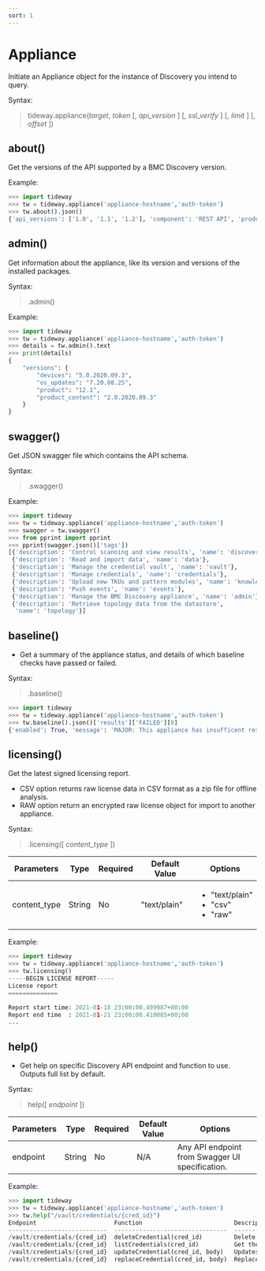 ```yaml
---
sort: 1
---
```


# Appliance

Initiate an Appliance object for the instance of Discovery you intend to query.

Syntax:
> tideway.appliance(_target_, _token_ [, _api_version_ ] [, _ssl_verify_ ] [, _limit_ ] [, _offset_ ])

## about()

Get the versions of the API supported by a BMC Discovery version.

Example:
```python
>>> import tideway
>>> tw = tideway.appliance('appliance-hostname','auth-token')
>>> tw.about().json()
{'api_versions': ['1.0', '1.1', '1.2'], 'component': 'REST API', 'product': 'BMC Discovery', 'version': '12.2'}
```

## admin()

Get information about the appliance, like its version and versions of the installed packages.

Syntax:

> .admin()

Example:
```python
>>> import tideway
>>> tw = tideway.appliance('appliance-hostname','auth-token')
>>> details = tw.admin().text
>>> print(details)
{
    "versions": {
        "devices": "5.0.2020.09.3",
        "os_updates": "7.20.08.25",
        "product": "12.1",
        "product_content": "2.0.2020.09.3"
    }
}
```

## swagger()

Get JSON swagger file which contains the API schema.

Syntax:

> .swagger()

Example:
```python
>>> import tideway
>>> tw = tideway.appliance('appliance-hostname','auth-token')
>>> swagger = tw.swagger()
>>> from pprint import pprint
>>> pprint(swagger.json()['tags'])
[{'description': 'Control scanning and view results', 'name': 'discovery'},
 {'description': 'Read and import data', 'name': 'data'},
 {'description': 'Manage the credential vault', 'name': 'vault'},
 {'description': 'Manage credentials', 'name': 'credentials'},
 {'description': 'Upload new TKUs and pattern modules', 'name': 'knowledge'},
 {'description': 'Push events', 'name': 'events'},
 {'description': 'Manage the BMC Discovery appliance', 'name': 'admin'},
 {'description': 'Retrieve topology data from the datastore',
  'name': 'topology'}]
```

## baseline()

- Get a summary of the appliance status, and details of which baseline checks have passed or failed.

Syntax:

> .baseline()

```python
>>> import tideway
>>> tw = tideway.appliance('appliance-hostname','auth-token')
>>> tw.baseline().json()['results']['FAILED'][0]
{'enabled': True, 'message': 'MAJOR: This appliance has insufficent resources', 'name': 'Appliance Specification', 'severity': 'MAJOR'}
```

## licensing()

Get the latest signed licensing report.

- CSV option returns raw license data in CSV format as a zip file for offline analysis.
- RAW option return an encrypted raw license object for import to another appliance.

Syntax:

> .licensing([ _content_type_ ])

| Parameters   | Type   | Required | Default Value | Options |
| ------------ | ------ | -------- | ------------- | ------- | 
| content_type | String | No       | "text/plain"  | <ul><li>"text/plain"</li><li>"csv"</li><li>"raw"</li></ul>

Example:
```python
>>> import tideway
>>> tw = tideway.appliance('appliance-hostname','auth-token')
>>> tw.licensing()
-----BEGIN LICENSE REPORT-----
License report
==============

Report start time: 2021-01-18 23:00:00.409987+00:00
Report end time  : 2021-01-21 23:00:00.410085+00:00
...
```

## help()

- Get help on specific Discovery API endpoint and function to use. Outputs full list by default.

Syntax:

> help([ _endpoint_ ])

| Parameters   | Type   | Required | Default Value | Options                                         |
| ------------ | ------ | -------- | ------------- | ----------------------------------------------- |
| endpoint     | String | No       | N/A           | Any API endpoint from Swagger UI specification. |

Example:

```python
>>> import tideway
>>> tw = tideway.appliance('appliance-hostname','auth-token')
>>> tw.help("/vault/credentials/{cred_id}")
Endpoint                      Function                          Description
----------------------------  --------------------------------  ---------------------------------------------------------------------------------
/vault/credentials/{cred_id}  deleteCredential(cred_id)         Delete a credential.
/vault/credentials/{cred_id}  listCredentials(cred_id)          Get the properties of a specific credential.
/vault/credentials/{cred_id}  updateCredential(cred_id, body)   Updates partial resources of a credential. Missing properties are left unchanged.
/vault/credentials/{cred_id}  replaceCredential(cred_id, body)  Replaces a single credential. All required credential properties must be present.

```
